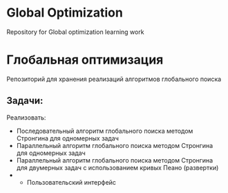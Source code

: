 # Global Optimization
Repository for Global optimization learning work 

# Глобальная оптимизация
Репозиторий для хранения реализаций алгоритмов глобального поиска

## Задачи:

Реализовать:
* Последовательный алгоритм глобального поиска методом Стронгина для одномерных задач
* Параллельный алгоритм глобального поиска методом Стронгина для одномерных задач
* Параллельный алгоритм глобального поиска методом Стронгина для двумерных задач с использованием кривых Пеано (развертки)
* * Пользовательский интерфейс

##
